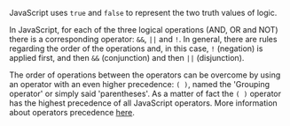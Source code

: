 JavaScript uses `true` and `false` to represent the two truth values of logic.

In JavaScript, for each of the three logical operations (AND, OR and NOT) there is a corresponding operator: `&&`, `||` and `!`. In general, there are rules regarding the order of the operations and, in this case, `!` (negation) is applied first, and then `&&` (conjunction) and then `||` (disjunction).

The order of operations between the operators can be overcome by using an operator with an even higher precedence: `( )`, named the 'Grouping operator' or simply said 'parentheses'. As a matter of fact the `( )` operator has the highest precedence of all JavaScript operators. More information about operators precedence [here].

[here]: https://developer.mozilla.org/en-US/docs/Web/JavaScript/Reference/Operators/Operator_Precedence
